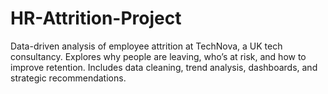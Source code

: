 # HR-Attrition-Project
Data-driven analysis of employee attrition at TechNova, a UK tech consultancy. Explores why people are leaving, who’s at risk, and how to improve retention. Includes data cleaning, trend analysis, dashboards, and strategic recommendations.
